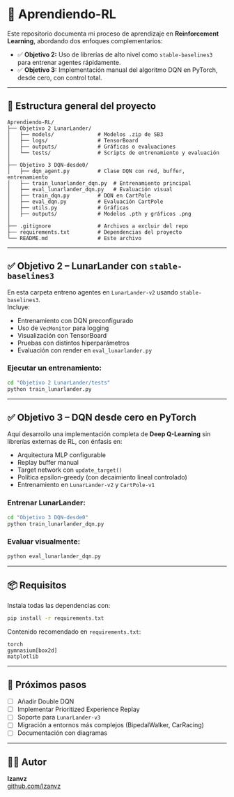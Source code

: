 # 🧠 Aprendiendo-RL

Este repositorio documenta mi proceso de aprendizaje en **Reinforcement Learning**, abordando dos enfoques complementarios:

- ✅ **Objetivo 2:** Uso de librerías de alto nivel como `stable-baselines3` para entrenar agentes rápidamente.
- ✅ **Objetivo 3:** Implementación manual del algoritmo DQN en PyTorch, desde cero, con control total.

---

## 📂 Estructura general del proyecto

```
Aprendiendo-RL/
├── Objetivo 2 LunarLander/
│   ├── models/              # Modelos .zip de SB3
│   ├── logs/                # TensorBoard
│   ├── outputs/             # Gráficas o evaluaciones
│   └── tests/               # Scripts de entrenamiento y evaluación
│
├── Objetivo 3 DQN-desde0/
│   ├── dqn_agent.py         # Clase DQN con red, buffer, entrenamiento
│   ├── train_lunarlander_dqn.py  # Entrenamiento principal
│   ├── eval_lunarlander_dqn.py   # Evaluación visual
│   ├── train_dqn.py         # DQN en CartPole
│   ├── eval_dqn.py          # Evaluación CartPole
│   ├── utils.py             # Gráficas
│   ├── outputs/             # Modelos .pth y gráficos .png
│
├── .gitignore               # Archivos a excluir del repo
├── requirements.txt         # Dependencias del proyecto
└── README.md                # Este archivo
```

---

## ✅ Objetivo 2 – LunarLander con `stable-baselines3`

En esta carpeta entreno agentes en `LunarLander-v2` usando `stable-baselines3`.  
Incluye:

- Entrenamiento con DQN preconfigurado
- Uso de `VecMonitor` para logging
- Visualización con TensorBoard
- Pruebas con distintos hiperparámetros
- Evaluación con render en `eval_lunarlander.py`

### Ejecutar un entrenamiento:
```bash
cd "Objetivo 2 LunarLander/tests"
python train_lunarlander.py
```

---

## ✅ Objetivo 3 – DQN desde cero en PyTorch

Aquí desarrollo una implementación completa de **Deep Q-Learning** sin librerías externas de RL, con énfasis en:

- Arquitectura MLP configurable
- Replay buffer manual
- Target network con `update_target()`
- Política epsilon-greedy (con decaimiento lineal controlado)
- Entrenamiento en `LunarLander-v2` y `CartPole-v1`

### Entrenar LunarLander:
```bash
cd "Objetivo 3 DQN-desde0"
python train_lunarlander_dqn.py
```

### Evaluar visualmente:
```bash
python eval_lunarlander_dqn.py
```

---

## 📦 Requisitos

Instala todas las dependencias con:

```bash
pip install -r requirements.txt
```

Contenido recomendado en `requirements.txt`:

```
torch
gymnasium[box2d]
matplotlib
```

---

## 🔭 Próximos pasos

- [ ] Añadir Double DQN
- [ ] Implementar Prioritized Experience Replay
- [ ] Soporte para `LunarLander-v3`
- [ ] Migración a entornos más complejos (BipedalWalker, CarRacing)
- [ ] Documentación con diagramas

---

## 🙋‍♂️ Autor

**Izanvz**  
[github.com/Izanvz](https://github.com/Izanvz)
